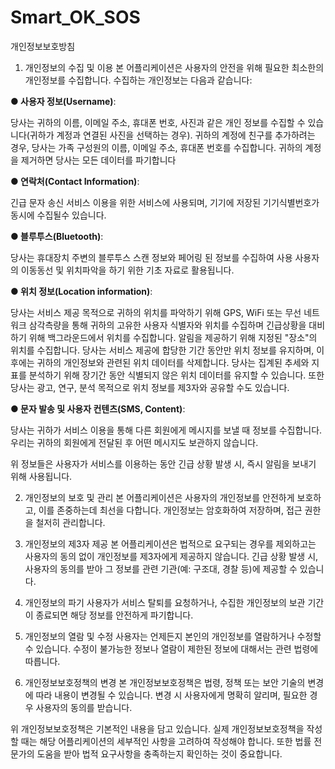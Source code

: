 # Smart_OK_SOS
개인정보보호방침


1. 개인정보의 수집 및 이용
본 어플리케이션은 사용자의 안전을 위해 필요한 최소한의 개인정보를 수집합니다. 수집하는 개인정보는 다음과 같습니다:



**● 사용자 정보(Username)**:

 당사는 귀하의 이름, 이메일 주소, 휴대폰 번호, 사진과 같은 개인 정보를 수집할 수 있습니다(귀하가 계정과 연결된 사진을 선택하는 경우). 귀하의 계정에 친구를 추가하려는 경우, 당사는 가족 구성원의 이름, 이메일 주소, 휴대폰 번호를 수집합니다. 귀하의 계정을 제거하면 당사는 모든 데이터를 파기합니다

**● 연락처(Contact Information)**:

 긴급 문자 송신 서비스 이용을 위한 서비스에 사용되며, 기기에 저장된 기기식별번호가 동시에 수집될수 있습니다.

**● 블루투스(Bluetooth)**:

 당사는 휴대장치 주변의 블루투스 스캔 정보와 페어링 된 정보를 수집하여 사용 사용자의 이동동선 및 위치파악을 하기 위한 기초 자료로 활용됩니다.

**● 위치 정보(Location information)**:

 당사는 서비스 제공 목적으로 귀하의 위치를 ​​파악하기 위해 GPS, WiFi 또는 무선 네트워크 삼각측량을 통해 귀하의 고유한 사용자 식별자와 위치를 수집하며 긴급상황을 대비하기 위해 백그라운드에서 위치를 수집합니다. 알림을 제공하기 위해 지정된 "장소"의 위치를 ​​수집합니다. 당사는 서비스 제공에 합당한 기간 동안만 위치 정보를 유지하며, 이후에는 귀하의 개인정보와 관련된 위치 데이터를 삭제합니다. 당사는 집계된 추세와 지표를 분석하기 위해 장기간 동안 식별되지 않은 위치 데이터를 유지할 수 있습니다. 또한 당사는 광고, 연구, 분석 목적으로 위치 정보를 제3자와 공유할 수도 있습니다.

**● 문자 발송 및 사용자 컨텐츠(SMS, Content)**:

 당사는 귀하가 서비스 이용을 통해 다른 회원에게 메시지를 보낼 때 정보를 수집합니다. 우리는 귀하의 회원에게 전달된 후 어떤 메시지도 보관하지 않습니다.





위 정보들은 사용자가 서비스를 이용하는 동안 긴급 상황 발생 시, 즉시 알림을 보내기 위해 사용됩니다.


2. 개인정보의 보호 및 관리
본 어플리케이션은 사용자의 개인정보를 안전하게 보호하고, 이를 존중하는데 최선을 다합니다. 개인정보는 암호화하여 저장하며, 접근 권한을 철저히 관리합니다.


3. 개인정보의 제3자 제공
본 어플리케이션은 법적으로 요구되는 경우를 제외하고는 사용자의 동의 없이 개인정보를 제3자에게 제공하지 않습니다. 긴급 상황 발생 시, 사용자의 동의를 받아 그 정보를 관련 기관(예: 구조대, 경찰 등)에 제공할 수 있습니다.


4. 개인정보의 파기
사용자가 서비스 탈퇴를 요청하거나, 수집한 개인정보의 보관 기간이 종료되면 해당 정보를 안전하게 파기합니다.


5. 개인정보의 열람 및 수정
사용자는 언제든지 본인의 개인정보를 열람하거나 수정할 수 있습니다. 수정이 불가능한 정보나 열람이 제한된 정보에 대해서는 관련 법령에 따릅니다.


6. 개인정보보호정책의 변경
본 개인정보보호정책은 법령, 정책 또는 보안 기술의 변경에 따라 내용이 변경될 수 있습니다. 변경 시 사용자에게 명확히 알리며, 필요한 경우 사용자의 동의를 받습니다.

위 개인정보보호정책은 기본적인 내용을 담고 있습니다. 실제 개인정보보호정책을 작성할 때는 해당 어플리케이션의 세부적인 사항을 고려하여 작성해야 합니다. 또한 법률 전문가의 도움을 받아 법적 요구사항을 충족하는지 확인하는 것이 중요합니다.
